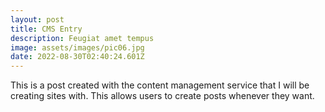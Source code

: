 ```yaml
---
layout: post
title: CMS Entry
description: Feugiat amet tempus
image: assets/images/pic06.jpg
date: 2022-08-30T02:40:24.601Z
---
```

This is a post created with the content management service that I will be creating sites with. This allows users to create posts whenever they want.
